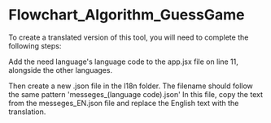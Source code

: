 # Flowchart_Algorithm_GuessGame

To create a translated version of this tool, you will need to complete the following steps:

Add the need language's language code to the app.jsx file on line 11, alongside the other languages.

Then create a new .json file in the l18n folder. The filename should follow the same pattern 'messeges_(language code).json'
In this file, copy the text from the messeges_EN.json file and replace the English text with the translation.
